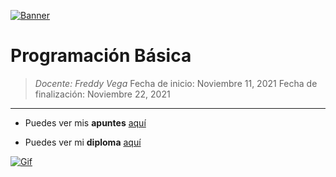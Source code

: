 [![Banner](https://static.platzi.com/media/courses/og-prog-b%C3%A1sica-2017.png "Banner")](https://static.platzi.com/media/courses/og-prog-b%C3%A1sica-2017.png "Banner")

# Programación Básica

> *Docente: Freddy Vega*
> Fecha de inicio: Noviembre 11, 2021
> Fecha de finalización: Noviembre 22, 2021

------------

- Puedes ver mis **apuntes**  [aquí](https://www.notion.so/Programaci-n-b-sica-a286d6471ae84cddbbf8eab1b7a5d45d "aquí")

- Puedes ver mi **diploma** [aquí](https://platzi.com/p/Valenciajcamilo/curso/1050-programacion-basica/diploma/detalle/ "aquí")


[![Gif ](https://media2.giphy.com/media/13HgwGsXF0aiGY/giphy.gif "Gif ")](https://media2.giphy.com/media/13HgwGsXF0aiGY/giphy.gif "Gif ")
